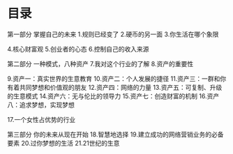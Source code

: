 # 目录
第一部分 掌握自己的未来
  1.规则已经变了
  2.硬币的另一面
  3.你生活在哪个象限
  
  4.核心财富观
  5.创业者的心态
  6.控制自己的收入来源

第二部分 一种模式，八种资产
  7.我对这个行业的了解
  8.资产的重要性

  9.资产一：真实世界的生意教育
  10.资产二：个人发展的捷径
  11.资产三：一群和你有着共同梦想和价值观的朋友
  12.资产四：网络的力量
  13.资产五：可复制、升级的生意模式
  14.资产六：无与伦比的领导力
  15.资产七：创造财富的机制
  16.资产八：追求梦想，实现梦想

  17.一个女性占优势的行业

第三部分 你的未来从现在开始
  18.智慧地选择
  19.建立成功的网络营销业务的必备要素
  20.过你梦想的生活
  21.21世纪的生意
